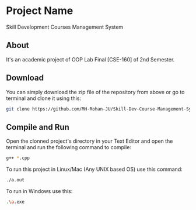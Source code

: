 # Project Name
Skill Development Courses Management System
## About
It's an academic project of OOP Lab Final [CSE-160] of 2nd Semester.
## Download
You can simply download the zip file of the repository from above or go to terminal and clone it using this:
```bash
git clone https://github.com/MH-Rohan-JU/Skill-Dev-Course-Management-System
```
## Compile and Run
Open the clonned project's directory in your Text Editor and open the terminal and run the following command to compile:
```bash
g++ *.cpp
```
To run this project in Linux/Mac (Any UNIX based OS) use this command:
```bash
./a.out
```
To run in Windows use this:
```bash
.\a.exe
```

